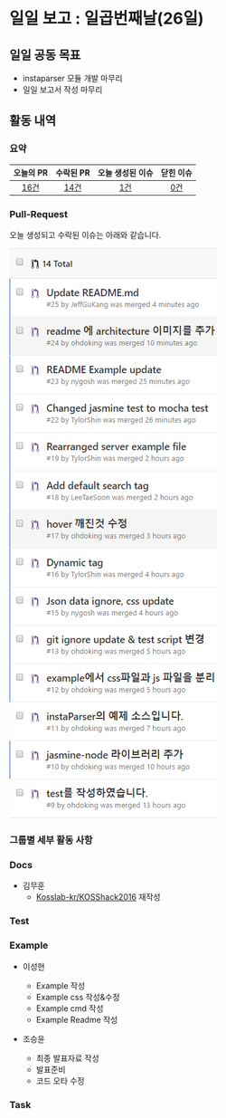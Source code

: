 # 일일 보고 : 일곱번째날(26일)

## 일일 공동 목표

* instaparser 모듈 개발 마무리
* 일일 보고서 작성 마무리

## 활동 내역

### 요약
| 오늘의 PR | 수락된 PR | 오늘 생성된 이슈 | 닫힌 이슈 |
| :---: | :---: | :---: | :---: |
| [16건](https://github.com/Instaparser/instaparser.js/pulls?utf8=%E2%9C%93&q=is%3Apr%20created%3A2016-09-30) | [14건](https://github.com/Instaparser/instaparser.js/pulls?utf8=%E2%9C%93&q=is%3Apr%20created%3A2016-09-30%20is%3Amerged) | [1건](https://github.com/Instaparser/instaparser.js/issues?utf8=%E2%9C%93&q=is%3Aissue%20created%3A2016-09-30) | [0건](https://github.com/Instaparser/instaparser.js/issues?utf8=%E2%9C%93&q=is%3Aissue%20created%3A2016-09-30%20is%3Aclosed) |

### Pull-Request

오늘 생성되고 수락된 이슈는 아래와 같습니다.

![](./30th_pr.PNG)

### 그룹별 세부 활동 사항

### Docs
- 김무훈
  - [Kosslab-kr/KOSShack2016](https://github.com/Kosslab-kr/KOSShack2016) 재작성

### Test

### Example
- 이성현
 	- Example 작성
 	- Example css 작성&수정
 	- Example cmd 작성
 	- Example Readme 작성

- 조승윤
  - 최종 발표자료 작성
  - 발표준비
  - 코드 오타 수정

### Task
